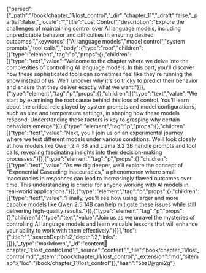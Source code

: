 {"parsed":{"_path":"/book/chapter_11/lost_control","_dir":"chapter_11","_draft":false,"_partial":false,"_locale":"","title":"Lost Control","description":"Explore the challenges of maintaining control over AI language models, including unpredictable behavior and difficulties in ensuring desired outcomes.","keywords":["AI language models","model control","system prompts","tool calls"],"body":{"type":"root","children":[{"type":"element","tag":"p","props":{},"children":[{"type":"text","value":"Welcome to the chapter where we delve into the complexities of controlling AI language models. In this part, you'll discover how these sophisticated tools can sometimes feel like they're running the show instead of us. We'll uncover why it's so tricky to predict their behavior and ensure that they deliver exactly what we want."}]},{"type":"element","tag":"p","props":{},"children":[{"type":"text","value":"We start by examining the root cause behind this loss of control. You’ll learn about the critical role played by system prompts and model configurations, such as size and temperature settings, in shaping how these models respond. Understanding these factors is key to grasping why certain behaviors emerge."}]},{"type":"element","tag":"p","props":{},"children":[{"type":"text","value":"Next, you'll join us on an experimental journey where we test different models under various conditions. We'll look closely at how models like Qwen 2.4 3B and Llama 3.2 3B handle prompts and tool calls, revealing fascinating insights into their decision-making processes."}]},{"type":"element","tag":"p","props":{},"children":[{"type":"text","value":"As we dig deeper, we’ll explore the concept of \"Exponential Cascading Inaccuracies,\" a phenomenon where small inaccuracies in responses can lead to increasingly flawed outcomes over time. This understanding is crucial for anyone working with AI models in real-world applications."}]},{"type":"element","tag":"p","props":{},"children":[{"type":"text","value":"Finally, you'll see how using larger and more capable models like Qwen 2.5 14B can help mitigate these issues while still delivering high-quality results."}]},{"type":"element","tag":"p","props":{},"children":[{"type":"text","value":"Join us as we unravel the mysteries of controlling AI language models and learn valuable lessons that will enhance your ability to work with them effectively."}]}],"toc":{"title":"","searchDepth":2,"depth":2,"links":[]}},"_type":"markdown","_id":"content:book:chapter_11:lost_control.md","_source":"content","_file":"book/chapter_11/lost_control.md","_stem":"book/chapter_11/lost_control","_extension":"md","sitemap":{"loc":"/book/chapter_11/lost_control"}},"hash":"5bzDjygm2g"}